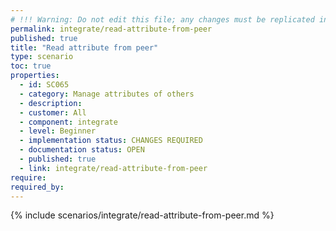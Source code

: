 ```yaml
---
# !!! Warning: Do not edit this file; any changes must be replicated in Excel !!!
permalink: integrate/read-attribute-from-peer
published: true
title: "Read attribute from peer"
type: scenario
toc: true
properties:
  - id: SC065
  - category: Manage attributes of others
  - description:
  - customer: All
  - component: integrate
  - level: Beginner
  - implementation status: CHANGES REQUIRED
  - documentation status: OPEN
  - published: true
  - link: integrate/read-attribute-from-peer
require:
required_by:
---
```


{% include scenarios/integrate/read-attribute-from-peer.md %}

